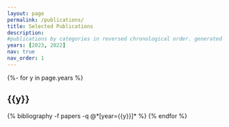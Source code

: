 ```yaml
---
layout: page
permalink: /publications/
title: Selected Publications
description:
#publications by categories in reversed chronological order. generated by jekyll-scholar.
years: [2023, 2022]
nav: true
nav_order: 1
---
```

<!-- _pages/publications.md -->
<div class="publications">

{%- for y in page.years %}
  <h2 class="year">{{y}}</h2>
  {% bibliography -f papers -q @*[year={{y}}]* %}
{% endfor %}

</div>

